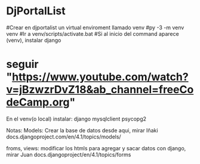 # DjPortalList
#Crear en djportalist un virtual enviroment llamado venv
#py -3 -m venv venv
#Ir a venv/scripts/activate.bat
#Si al inicio del command aparece (venv), instalar django
# seguir "https://www.youtube.com/watch?v=jBzwzrDvZ18&ab_channel=freeCodeCamp.org"

En el venv(o local) instalar:
django
mysqlclient
psycopg2

Notas:
Models: Crear la base de datos desde aqui, mirar Iñaki
docs.djangoproject.com/en/4.1/topics/models/

froms, views: modificar los htmls para agregar y sacar datos con django, mirar Juan
docs.djangoproject/en/4.1/topics/forms